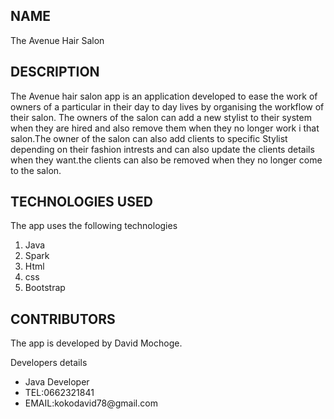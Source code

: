 ## NAME
The Avenue Hair Salon

## DESCRIPTION
The Avenue hair salon app is an application developed to ease the work of owners of  a particular in their day to day lives by organising the workflow of their salon.
The owners of the salon can add a new stylist to their system when they are hired and also remove them when they no longer work i that salon.The owner of the salon can also add
clients to specific Stylist depending on their fashion intrests and can also update the clients details when they want.the clients can also be removed when they no longer come to the salon.

## TECHNOLOGIES USED
The app uses the following technologies
 <ol>
    <li>Java</li>
    <li>Spark</li>
    <li>Html</li>
    <li>css</li>
    <li>Bootstrap</li>
  </ol>

## CONTRIBUTORS
The app is developed by David Mochoge.
<p>Developers details</p>
<ul>
    <li>Java Developer</li>
    <li>TEL:0662321841</li>
    <li>EMAIL:kokodavid78@gmail.com</li>
</ul>


